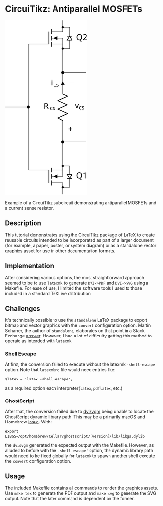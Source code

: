 # CircuiTikz: Antiparallel MOSFETs

![image info](example.svg "SVG output")

Example of a CircuiTikz subcircuit demonstrating antiparallel MOSFETs and a current sense resistor.

## Description

This tutorial demonstrates using the CircuiTikz package of LaTeX to create
reusable circuits intended to be incorporated as part of a larger document 
(for example, a paper, poster, or system diagram) or as a standalone vector
graphics asset for use in other documentation formats.

## Implementation

After considering various options, the most straightforward approach seemed
to be to use `latexmk` to generate `DVI->PDF` and `DVI->SVG` using a Makefile.
For ease of use, I limited the software tools I used to those included in a standard TeXLive distribution.

## Challenges

It's technically possible to use the `standalone` LaTeX package to export
bitmap and vector graphics with the `convert` configuration option. Martin
Scharrer, the author of `standalone`, elaborates on that point in a Stack
Exchange [answer](https://tex.stackexchange.com/a/51766). However, I had a
lot of difficulty getting this method to operate as intended with `latexmk`.

### Shell Escape
At first, the conversion failed to execute without the latexmk `-shell-escape`
option. Note that `latexmkrc` file would need entries like:

```
$latex = 'latex -shell-escape';
```

as a required option each interpreter(`latex`, `pdflatex`, etc.)

### GhostScript

After that, the conversion failed due to [dvisvgm](https://dvisvgm.de) being
unable to locate the GhostScript dynamic library path. This may be a primarily
macOS and Homebrew [issue](https://tex.stackexchange.com/a/559650). With:

```
export LIBGS=/opt/homebrew/Cellar/ghostscript/[version]/lib/libgs.dylib
```

the `dvisvgm` generated the expected output with the Makefile. However,
as alluded to before with the `-shell-escape'` option, the dynamic library
path would need to be fixed globally for `latexmk` to spawn another shell
execute the `convert` configuration option.  

## Usage

The included Makefile contains all commands to render the graphics assets.
Use `make tex` to generate the PDF output and `make svg` to generate the SVG
output. Note that the later command is dependent on the former.